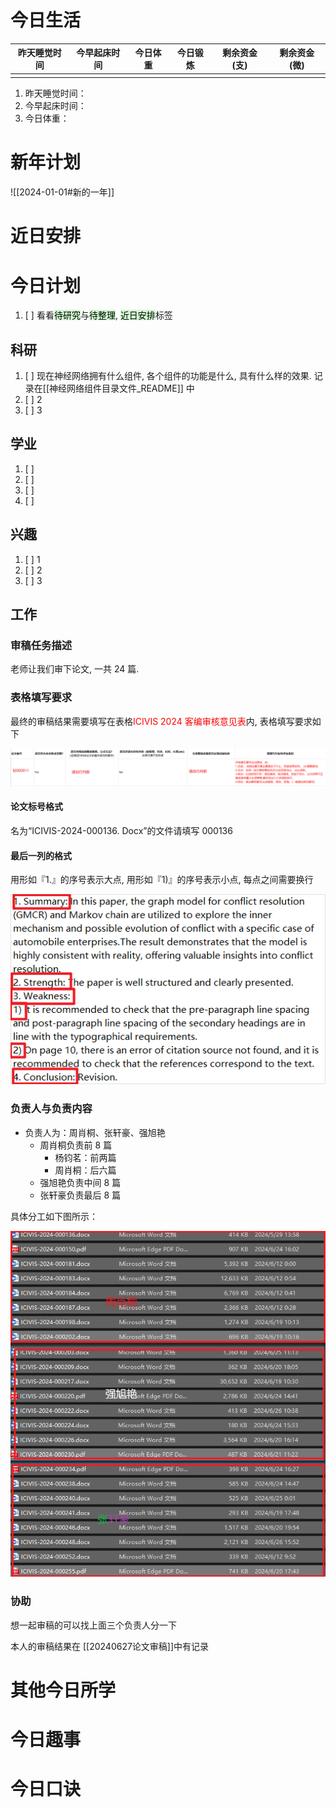 # 今日生活

| 昨天睡觉时间 | 今早起床时间 | 今日体重 | 今日锻炼 | 剩余资金(支) | 剩余资金(微) |
| ------ | ------ | ---- | ---- | ------- | ------- |
|        |        |      |      |         |         |

1. 昨天睡觉时间：
2. 今早起床时间：
3. 今日体重：

# 新年计划

![[2024-01-01#新的一年]]

# 近日安排

# 今日计划

1. [ ] 看看<mark style="background: #BBFABBA6;">待研究</mark>与<mark style="background: #BBFABBA6;">待整理</mark>,  <mark style="background: #BBFABBA6;">近日安排</mark>标签

## 科研

1. [ ] 现在神经网络拥有什么组件, 各个组件的功能是什么, 具有什么样的效果. 记录在[[神经网络组件目录文件_README]] 中
2. [ ] 2
3. [ ] 3 

## 学业

1. [ ] 
2. [ ] 
3. [ ] 
4. [ ] 

## 兴趣

1. [ ] 1
2. [ ] 2
3. [ ] 3 

## 工作

### 审稿任务描述

老师让我们审下论文, 一共 24 篇.

### 表格填写要求

最终的审稿结果需要填写在表格<font color="#ff0000">ICIVIS 2024 客编审核意见表</font>内, 表格填写要求如下

 ![](https://raw.githubusercontent.com/Nekasu/Blog_pics/main/20240613101022.png)

#### 论文标号格式

名为“ICIVIS-2024-000136. Docx”的文件请填写 000136

#### 最后一列的格式

用形如『1.』的序号表示大点, 用形如『1)』的序号表示小点, 每点之间需要换行

![](https://raw.githubusercontent.com/Nekasu/Blog_pics/main/20240627110648.png)

### 负责人与负责内容

- 负责人为：周肖桐、张轩豪、强旭艳
	- 周肖桐负责前 8 篇
		- 杨钧茗：前两篇
		- 周肖桐：后六篇
	- 强旭艳负责中间 8 篇
	- 张轩豪负责最后 8 篇

具体分工如下图所示：

![](https://raw.githubusercontent.com/Nekasu/Blog_pics/main/20240627110014.png)

### 协助

想一起审稿的可以找上面三个负责人分一下

本人的审稿结果在 [[20240627论文审稿]]中有记录

# 其他今日所学



# 今日趣事



# 今日口诀



